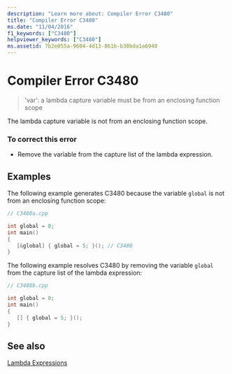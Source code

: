 ```yaml
---
description: "Learn more about: Compiler Error C3480"
title: "Compiler Error C3480"
ms.date: "11/04/2016"
f1_keywords: ["C3480"]
helpviewer_keywords: ["C3480"]
ms.assetid: 7b2e055a-9604-4d13-861b-b38bda1a6940
---
```

# Compiler Error C3480

> 'var': a lambda capture variable must be from an enclosing function scope

The lambda capture variable is not from an enclosing function scope.

### To correct this error

- Remove the variable from the capture list of the lambda expression.

## Examples

The following example generates C3480 because the variable `global` is not from an enclosing function scope:

```cpp
// C3480a.cpp

int global = 0;
int main()
{
   [&global] { global = 5; }(); // C3480
}
```

The following example resolves C3480 by removing the variable `global` from the capture list of the lambda expression:

```cpp
// C3480b.cpp

int global = 0;
int main()
{
   [] { global = 5; }();
}
```

## See also

[Lambda Expressions](../../cpp/lambda-expressions-in-cpp.md)
